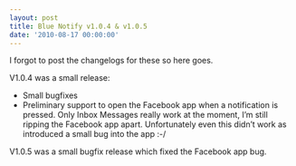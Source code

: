 ```yaml
---
layout: post
title: Blue Notify v1.0.4 & v1.0.5
date: '2010-08-17 00:00:00'
---
```


I forgot to post the changelogs for these so here goes.

V1.0.4 was a small release:

*   Small bugfixes
*   Preliminary support to open the Facebook app when a notification is pressed. Only Inbox Messages really work at the moment, I&#8217;m still ripping the Facebook app apart. Unfortunately even this didn&#8217;t work as introduced a small bug into the app :-/

V1.0.5 was a small bugfix release which fixed the Facebook app bug.
